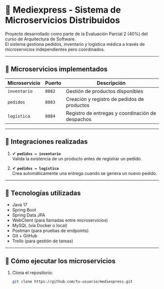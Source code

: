 # 💊 Mediexpress - Sistema de Microservicios Distribuidos

Proyecto desarrollado como parte de la Evaluación Parcial 2 (40%) del curso de Arquitectura de Software.  
El sistema gestiona pedidos, inventario y logística médica a través de microservicios independientes pero coordinados.

---

## 🧱 Microservicios implementados

| Microservicio | Puerto | Descripción |
|---------------|--------|-------------|
| `inventario`  | `8082` | Gestión de productos disponibles |
| `pedidos`     | `8083` | Creación y registro de pedidos de productos |
| `logística`   | `8084` | Registro de entregas y coordinación de despachos |

---

## 🔁 Integraciones realizadas

1. ✔ **`pedidos ↔ inventario`**  
   Valida la existencia de un producto antes de registrar un pedido.

2. ✔ **`pedidos ↔ logística`**  
   Crea automáticamente una entrega cuando se genera un nuevo pedido.

---

## 🔌 Tecnologías utilizadas

- Java 17  
- Spring Boot  
- Spring Data JPA  
- WebClient (para llamadas entre microservicios)  
- MySQL (vía Docker o local)  
- Postman (para pruebas de endpoints)  
- Git + GitHub  
- Trello (para gestión de tareas)

---

## 🚀 Cómo ejecutar los microservicios

1. Clona el repositorio:
   ```bash
   git clone https://github.com/tu-usuario/mediexpress.git
